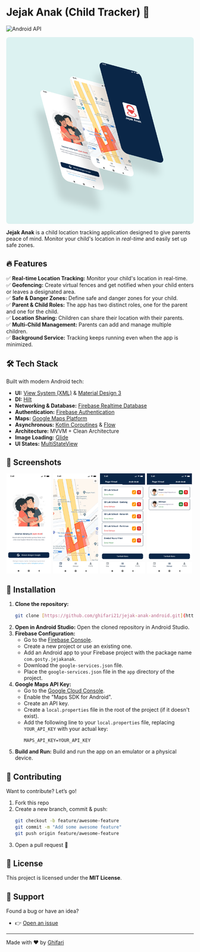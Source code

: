 # Jejak Anak (Child Tracker) 🚀
![Android API](https://img.shields.io/badge/API-24%2B-brightgreen?style=flat-square)

<div style="width: 100%; max-width: 1024px; height: 500px; overflow: hidden; margin: auto; border-radius: 8px;">
<img style="width: 100%; height: 100%; object-fit: cover; object-position: center;" alt="Banner Aplikasi Jejak Anak" src="https://github.com/ghifari21/Jejak-Anak-Android/blob/1d2c1067c61458c044976109cf78208ecb204952/imgs/Jejak%20Anak%20Mockup.png" />
</div>

**Jejak Anak** is a child location tracking application designed to give parents peace of mind. Monitor your child's location in *real-time* and easily set up safe zones.

## 🔥 Features

✅ **Real-time Location Tracking:** Monitor your child's location in real-time.<br/>
✅ **Geofencing:** Create virtual fences and get notified when your child enters or leaves a designated area.<br/>
✅ **Safe & Danger Zones:** Define safe and danger zones for your child.<br/>
✅ **Parent & Child Roles:** The app has two distinct roles, one for the parent and one for the child.<br/>
✅ **Location Sharing:** Children can share their location with their parents.<br/>
✅ **Multi-Child Management:** Parents can add and manage multiple children.<br/>
✅ **Background Service:** Tracking keeps running even when the app is minimized.

## 🛠 Tech Stack

Built with modern Android tech:

- **UI:** [View System (XML)](https://developer.android.com/guide/topics/ui/declaring-layout) & [Material Design 3](https://m3.material.io/)
- **DI:** [Hilt](https://developer.android.com/training/dependency-injection/hilt-android)
- **Networking & Database:** [Firebase Realtime Database](https://firebase.google.com/docs/database)
- **Authentication:** [Firebase Authentication](https://firebase.google.com/docs/auth)
- **Maps:** [Google Maps Platform](https://developers.google.com/maps)
- **Asynchronous:** [Kotlin Coroutines](https://kotlinlang.org/docs/coroutines-overview.html) & [Flow](https://kotlinlang.org/docs/flow.html)
- **Architecture:** MVVM + Clean Architecture
- **Image Loading:** [Glide](https://github.com/bumptech/glide)
- **UI States:** [MultiStateView](https://github.com/Kennyc1012/MultiStateView)

## 📸 Screenshots
<div style="display: flex; flex-wrap: wrap; gap: 1%;">
  <img src="https://github.com/ghifari21/Jejak-Anak-Android/blob/1d2c1067c61458c044976109cf78208ecb204952/imgs/Login%20Page.png" alt="Jejak Anak 1" width="24%" />
  <img src="https://github.com/ghifari21/Jejak-Anak-Android/blob/1d2c1067c61458c044976109cf78208ecb204952/imgs/Maps%20Page.png" alt="Jejak Anak 2" width="24%" />
  <img src="https://github.com/ghifari21/Jejak-Anak-Android/blob/1d2c1067c61458c044976109cf78208ecb204952/imgs/Geofence%20List%20Page.png" alt="Jejak Anak 3" width="24%" />
  <img src="https://github.com/ghifari21/Jejak-Anak-Android/blob/1d2c1067c61458c044976109cf78208ecb204952/imgs/Children%20List%20Page.png" alt="Jejak Anak 4" width="24%" />
</div>

## 🚀 Installation
1.  **Clone the repository:**
    ```bash
    git clone [https://github.com/ghifari21/jejak-anak-android.git](https://github.com/ghifari21/jejak-anak-android.git)
    ```
2.  **Open in Android Studio:** Open the cloned repository in Android Studio.
3.  **Firebase Configuration:**
    * Go to the [Firebase Console](https://console.firebase.google.com/).
    * Create a new project or use an existing one.
    * Add an Android app to your Firebase project with the package name `com.gosty.jejakanak`.
    * Download the `google-services.json` file.
    * Place the `google-services.json` file in the `app` directory of the project.
4.  **Google Maps API Key:**
    * Go to the [Google Cloud Console](https://console.cloud.google.com/google/maps-apis/overview).
    * Enable the "Maps SDK for Android".
    * Create an API key.
    * Create a `local.properties` file in the root of the project (if it doesn't exist).
    * Add the following line to your `local.properties` file, replacing `YOUR_API_KEY` with your actual key:
        ```
        MAPS_API_KEY=YOUR_API_KEY
        ```
5.  **Build and Run:** Build and run the app on an emulator or a physical device.

## 🤝 Contributing

Want to contribute? Let’s go!

1.  Fork this repo
2.  Create a new branch, commit & push:
    ```bash
    git checkout -b feature/awesome-feature
    git commit -m "Add some awesome feature"
    git push origin feature/awesome-feature
    ```
3.  Open a pull request 🚀

## 📜 License
This project is licensed under the **MIT License**.

## 💌 Support
Found a bug or have an idea?
- 👉 [Open an issue](https://github.com/ghifari21/jejak-anak-android/issues)

---
Made with ❤️ by [Ghifari](https://github.com/ghifari21)

